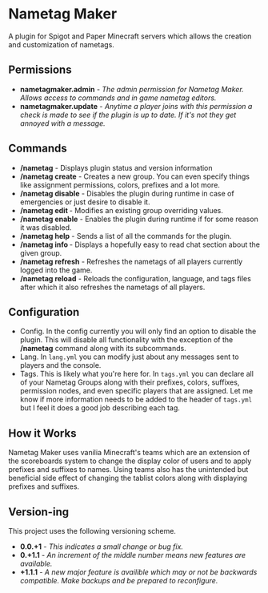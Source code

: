 # Nametag Maker
A plugin for Spigot and Paper Minecraft servers which allows the creation and customization of nametags. 
## Permissions
- __nametagmaker.admin__ - _The admin permission for Nametag Maker. Allows access to commands and in game nametag editors._ <br />
- __nametagmaker.update__ - _Anytime a player joins with this permission a check is made to see if the plugin is up to date. If it's not they get annoyed with a message._ <br />
## Commands
- __/nametag__ - Displays plugin status and version information
- __/nametag create__ - Creates a new group. You can even specify things like assignment permissions, colors, prefixes and a lot more.
- __/nametag disable__ - Disables the plugin during runtime in case of emergencies or just desire to disable it.
- __/nametag edit <tag>__ - Modifies an existing group overriding values.
- __/nametag enable__ - Enables the plugin during runtime if for some reason it was disabled.
- __/nametag help__ - Sends a list of all the commands for the plugin.
- __/nametag info <tag>__ - Displays a hopefully easy to read chat section about the given group.
- __/nametag refresh__ - Refreshes the nametags of all players currently logged into the game.
- __/nametag reload__ - Reloads the configuration, language, and tags files after which it also refreshes the nametags of all players.
## Configuration
- Config. In the config currently you will only find an option to disable the plugin. This will disable all functionality with the exception of the __/nametag__ command along with its subcommands. <br />
- Lang. In `lang.yml` you can modify just about any messages sent to players and the console.  <br />
- Tags. This is likely what you're here for. In `tags.yml` you can declare all of your Nametag Groups along with their prefixes, colors, suffixes, permission nodes, and even specific players that are assigned. Let me know if more information needs to be added to the header of `tags.yml` but I feel it does a good job describing each tag. 
## How it Works
Nametag Maker uses vanilia Minecraft's teams which are an extension of the scoreboards system to change the display color of users and to apply prefixes and suffixes to names. Using teams also has the unintended but beneficial side effect of changing the tablist colors along with displaying prefixes and suffixes.
## Version-ing
This project uses the following versioning scheme.
- __0.0.+1__ - _This indicates a small change or bug fix._ 
- __0.+1.1__ - _An increment of the middle number means new features are available._
- __+1.1.1__ - _A new major feature is availible which may or not be backwards compatible. Make backups and be prepared to reconfigure._
